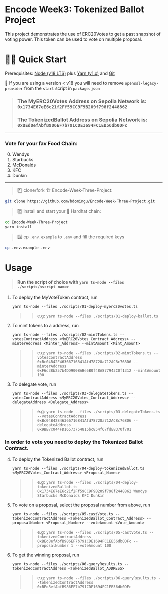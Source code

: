 # Encode Week3: Tokenized Ballot Project

This project demonstrates the use of ERC20Votes to get a past snapshot of voting power. This token can be used to vote on multiple proposal.

# 🏄‍♂️ Quick Start

Prerequisites: [Node (v18 LTS)](https://nodejs.org/en/download/) plus [Yarn (v1.x)](https://classic.yarnpkg.com/en/docs/install/) and [Git](https://git-scm.com/downloads)

🚨 If you are using a version < v18 you will need to remove `openssl-legacy-provider` from the `start` script in `package.json`

> ### The MyERC20Votes Address on Sepolia Network is: `0x1734E67eE6c21f2Ff59CC9F9B209f798f2448862`
>
> ### The TokenizedBallot Address on Sepolia Network is: `0xBEd8efAbfB986EF7b791CDE1694FC1EB56db0DFc`

---

### Vote for your fav Food Chain:

0. Wendys
1. Starbucks
2. McDonalds
3. KFC
4. Dunkin

---

> 1️⃣ clone/fork 🏗
> Encode-Week-Three-Project:

```bash
git clone https://github.com/bdomingu/Encode-Week-Three-Project.git
```

> 2️⃣ install and start your 👷‍ Hardhat chain:

```bash
cd Encode-Week-Three-Project
yarn install
```

> 3️⃣ cp `.env.example` to `.env` and fill the required keys

```bash
cp .env.example .env
```

# Usage

> #### Run the script of choice with `yarn ts-node --files ./scripts/<script name>`

1. To deploy the MyVoteToken contract, run
   ```
   yarn ts-node --files ./scripts/01-deploy-myerc20votes.ts
   ```
   > > e.g: `yarn ts-node --files ./scripts/01-deploy-ballot.ts`
2. To mint tokens to a address, run

   ```
   yarn ts-node --files ./scripts/02-mintTokens.ts --votesContractAddress <MyERC20Votes_Contract_Address> --minterAddress <Minter_Address> --mintAmount <Mint_Amount>
   ```

   > > e.g: `yarn ts-node --files ./scripts/02-mintTokens.ts --votesContractAddress 0xBc04B42E46366716841Afd78728a712AC8c768D6 --minterAddress 0xF6d38b257b4DD900BABe5B0f48A877943C0f1312 --mintAmount 100`

3. To delegate vote, run

   ```
   yarn ts-node --files ./scripts/03-delegateTokens.ts --votesContractAddress <MyERC20Votes_Contract_Address> --delegateAddress <Delegate_Address>
   ```

   > > e.g: `yarn ts-node --files ./scripts/03-delegateTokens.ts --votesContractAddress 0xBc04B42E46366716841Afd78728a712AC8c768D6 --delegateAddress 0x9BB7c044FD16573754815bc854f67fdE8370f701`

### In order to vote you need to deploy the Tokenized Ballot Contract.

4. To deploy the Tokenized Ballot contract, run
   ```
   yarn ts-node --files ./scripts/04-deploy-tokenizedBallot.ts <MyERC20Votes_Contract_Address> <Proposal_Names>
   ```
   > > e.g: `yarn ts-node --files ./scripts/04-deploy-tokenizedBallot.ts 0x1734E67eE6c21f2Ff59CC9F9B209f798f2448862 Wendys Starbucks McDonalds KFC Dunkin`
5. To vote on a proposal, select the proposal number from above, run
   ```
   yarn ts-node --files ./scripts/05-castVote.ts --tokenizedContractAddress <TokenizedBallot_Contract_Address> --proposalNumber <Proposal_Number> --voteAmount <Vote_Amount>
   ```
   > > e.g: `yarn ts-node --files ./scripts/05-castVote.ts --tokenizedContractAddress 0xBEd8efAbfB986EF7b791CDE1694FC1EB56db0DFc --proposalNumber 1 --voteAmount 100`
6. To get the winning proposal, run
   ```
   yarn ts-node --files ./scripts/06-queryResults.ts --tokenizedContractAddress <TokenizedBallot_ADDRESS>
   ```
   > > e.g: `yarn ts-node --files ./scripts/06-queryResults.ts --tokenizedContractAddress 0xBEd8efAbfB986EF7b791CDE1694FC1EB56db0DFc`
